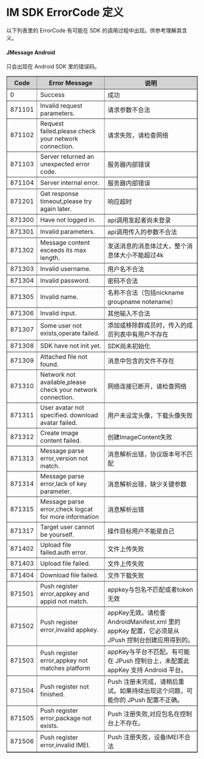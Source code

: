 # IM SDK ErrorCode 定义

以下列表里的 ErrorCode 有可能在 SDK 的调用过程中出现。供参考理解其含义。


#### JMessage Android

只会出现在 Android SDK 里的错误码。

<div class="table-d" align="center" >
	<table border="1" width = "100%">
		<tr  bgcolor="#D3D3D3" >
			<th >Code</th>
			<th>Error Message</th>
			<th>说明</th>
		</tr>
	<tr >
	  <td>0</td>
	  <td>Success</td>
	  <td>成功</td>
	</tr>
    <tr >
      <td>871101</td>
      <td>Invalid request parameters.</td>
      <td>请求参数不合法</td>
    </tr>
    <tr >
      <td>871102</td>
      <td>Request failed.please check your network connection.</td>
      <td>请求失败，请检查网络</td>
    </tr>
    <tr >
      <td>871103</td>
      <td>Server returned an unexpected error code.</td>
      <td>服务器内部错误</td>
    </tr>
    <tr >
      <td>871104</td>
      <td>Server internal error.</td>
      <td>服务器内部错误</td>
    </tr>
    <tr >
      <td>871201</td>
      <td>Get response timeout,please try again later.</td>
      <td>响应超时</td>
    </tr>
    <tr >
      <td>871300</td>
      <td>Have not logged in.</td>
      <td>api调用发起者尚未登录</td>
    </tr>
    <tr >
      <td>871301</td>
      <td>Invalid parameters.</td>
      <td>api调用传入的参数不合法</td>
    </tr>
    <tr >
      <td>871302</td>
      <td>Message content exceeds its max length.</td>
      <td>发送消息的消息体过大，整个消息体大小不能超过4k</td>
    </tr>
    <tr >
      <td>871303</td>
      <td>Invalid username.</td>
      <td>用户名不合法</td>
    </tr>
    <tr >
      <td>871304</td>
      <td>Invalid password.</td>
      <td>密码不合法</td>
    </tr>
    <tr >
      <td>871305</td>
      <td>Invalid name.</td>
      <td>名称不合法（包括nickname groupname notename）  </td>
    </tr>
    <tr >
      <td>871306</td>
      <td>Invalid input.</td>
      <td>其他输入不合法</td>
    </tr>
    <tr >
      <td>871307</td>
      <td>Some user not exists,operate failed.</td>
      <td>添加或移除群成员时，传入的成员列表中有用户不存在</td>
    </tr>
    <tr >
      <td>871308</td>
      <td>SDK have not init yet.</td>
      <td>SDK尚未初始化</td>
    </tr>
    <tr >
      <td>871309</td>
      <td>Attached file not found.</td>
      <td>消息中包含的文件不存在</td>
    </tr>
    <tr >
      <td>871310</td>
      <td>Network not available,please check your network connection.</td>
      <td>网络连接已断开，请检查网络</td>
    </tr>
    <tr >
      <td>871311</td>
      <td>User avatar not specified. download avatar failed.</td>
      <td>用户未设定头像，下载头像失败</td>
    </tr>
    <tr >
      <td>871312</td>
      <td>Create image content failed.</td>
      <td>创建ImageContent失败</td>
    </tr>
    <tr >
      <td>871313</td>
      <td>Message parse error,version not match.</td>
      <td>消息解析出错，协议版本号不匹配</td>
    </tr>
    <tr >
      <td>871314</td>
      <td>Message parse error,lack of key parameter.</td>
      <td>消息解析出错，缺少关键参数</td>
    </tr>
    <tr >
      <td>871315</td>
      <td>Message parse error,check logcat for more information</td>
      <td>消息解析出错</td>
    </tr>
    <tr >
      <td>871317</td>
      <td>Target user cannot be yourself.</td>
      <td>操作目标用户不能是自己</td>
    </tr>
    <tr >
      <td>871402</td>
      <td>Upload file failed.auth error.</td>
      <td>文件上传失败</td>
    </tr>
    <tr >
      <td>871403</td>
      <td>Upload file failed.</td>
      <td>文件上传失败</td>
    </tr>
    <tr >
      <td>871404</td>
      <td>Download file failed.</td>
      <td>文件下载失败</td>
    </tr>
    <tr >
      <td>871501</td>
      <td>Push register error,appkey and appid not match.</td>
      <td>appkey与包名不匹配或者token无效</td>
    </tr>
    <tr >
      <td>871502</td>
      <td>Push register error,invalid appkey.</td>
      <td>appKey无效。请检查 AndroidManifest.xml 里的 appKey 配置，它必须是从 JPush 控制台创建应用得到的。</td>
    </tr>
    <tr >
      <td>871503</td>
      <td>Push register error,appkey not matches platform</td>
      <td>appKey与平台不匹配。有可能在 JPush 控制台上，未配置此 appKey 支持 Android 平台。</td>
    </tr>
    <tr>
      <td>871504</td>
      <td>Push register not finished.</td>
      <td>Push 注册未完成，请稍后重试。如果持续出现这个问题，可能你的 JPush 配置不正确。</td>
    </tr>
    <tr>
      <td>871505</td>
      <td>Push register error,package not exists.</td>
      <td>Push 注册失败,对应包名在控制台上不存在。</td>
    </tr>
    <tr>
      <td>871506</td>
      <td>Push register error,invalid IMEI.</td>
      <td>Push 注册失败，设备IMEI不合法</td>
    </tr>
    
</table>
</div>
